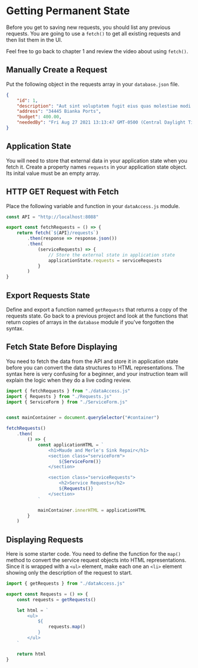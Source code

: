 # Getting Permanent State

Before you get to saving new requests, you should list any previous requests. You are going to use a `fetch()` to get all existing requests and then list them in the UI.

Feel free to go back to chapter 1 and review the video about using `fetch()`.

## Manually Create a Request

Put the following object in the requests array in your `database.json` file.

```json
{
    "id": 1,
    "description": "Aut sint voluptatem fugit eius quas molestiae modi.",
    "address": "34445 Bianka Ports",
    "budget": 400.00,
    "neededBy": "Fri Aug 27 2021 13:13:47 GMT-0500 (Central Daylight Time)"
}
```

## Application State

You will need to store that external data in your application state when you fetch it. Create a property names `requests` in your application state object. Its inital value must be an empty array.

## HTTP GET Request with Fetch

Place the following variable and function in your `dataAccess.js` module.

```js
const API = "http://localhost:8088"

export const fetchRequests = () => {
    return fetch(`${API}/requests`)
        .then(response => response.json())
        .then(
            (serviceRequests) => {
                // Store the external state in application state
                applicationState.requests = serviceRequests
            }
        )
}
```

## Export Requests State

Define and export a function named `getRequests` that returns a copy of the requests state. Go back to a previous project and look at the functions that return copies of arrays in the `database` module if you've forgotten the syntax.

## Fetch State Before Displaying

You need to fetch the data from the API and store it in application state before you can convert the data structures to HTML representations. The syntax here is very confusing for a beginner, and your instruction team will explain the logic when they do a live coding review.

```js
import { fetchRequests } from "./dataAccess.js"
import { Requests } from "./Requests.js"
import { ServiceForm } from "./ServiceForm.js"


const mainContainer = document.querySelector("#container")

fetchRequests()
    .then(
        () => {
            const applicationHTML = `
                <h1>Maude and Merle's Sink Repair</h1>
                <section class="serviceForm">
                    ${ServiceForm()}
                </section>

                <section class="serviceRequests">
                    <h2>Service Requests</h2>
                    ${Requests()}
                </section>
            `

            mainContainer.innerHTML = applicationHTML
        }
    )
```


## Displaying Requests

Here is some starter code. You need to define the function for the `map()` method to convert the service request objects into HTML representations. Since it is wrapped with a `<ul>` element, make each one an `<li>` element showing only the description of the request to start.

```js
import { getRequests } from "./dataAccess.js"

export const Requests = () => {
    const requests = getRequests()

    let html = `
        <ul>
            ${
                requests.map()
            }
        </ul>
    `

    return html
}
```
